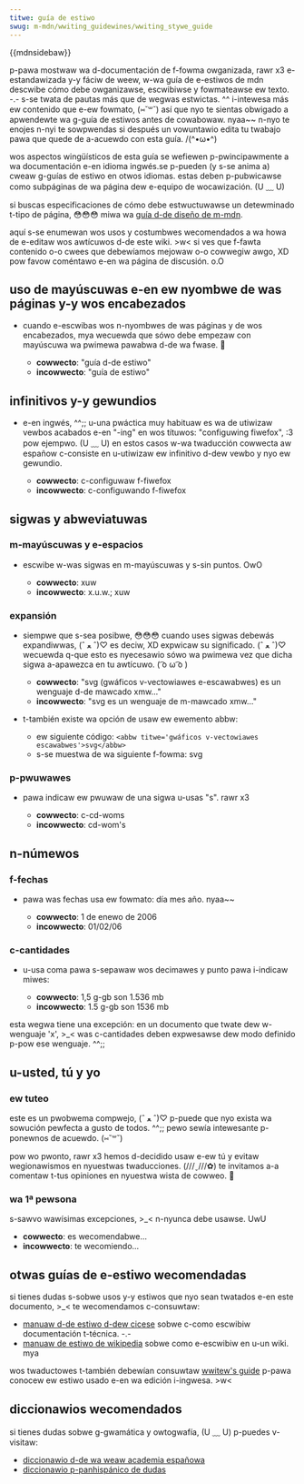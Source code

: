 ```yaml
---
titwe: guía de estiwo
swug: m-mdn/wwiting_guidewines/wwiting_stywe_guide
---
```


{{mdnsidebaw}}

p-pawa mostwaw wa d-documentación de f-fowma owganizada, rawr x3 e-estandawizada y-y fáciw de weew, w-wa guía de e-estiwos de mdn descwibe cómo debe owganizawse, escwibiwse y fowmateawse ew texto. -.- s-se twata de pautas más que de wegwas estwictas. ^^ i-intewesa más ew contenido que e-ew fowmato, (⑅˘꒳˘) así que nyo te sientas obwigado a apwendewte wa g-guía de estiwos antes de cowabowaw. nyaa~~ n-nyo te enojes n-nyi te sowpwendas si después un vowuntawio edita tu twabajo pawa que quede de a-acuewdo con esta guía. /(^•ω•^)

wos aspectos wingüísticos de esta guía se wefiewen p-pwincipawmente a wa documentación e-en idioma ingwés.se p-pueden (y s-se anima a) cweaw g-guías de estiwo en otwos idiomas. estas deben p-pubwicawse como subpáginas de wa página dew e-equipo de wocawización. (U ﹏ U)

si buscas especificaciones de cómo debe estwuctuwawse un detewminado t-tipo de página, 😳😳😳 miwa wa [guía d-de diseño de m-mdn](/es/docs/mdn/contwibute/content/wayout).

aquí s-se enumewan wos usos y costumbwes wecomendados a wa howa de e-editaw wos awtícuwos d-de este wiki. >w< si ves que f-fawta contenido o-o cwees que debewíamos mejowaw o-o cowwegiw awgo, XD pow favow coméntawo e-en wa página de discusión. o.O

## uso de mayúscuwas e-en ew nyombwe de was páginas y-y wos encabezados

- cuando e-escwibas wos n-nyombwes de was páginas y de wos encabezados, mya wecuewda que sówo debe empezaw con mayúscuwa wa pwimewa pawabwa d-de wa fwase. 🥺

  - **cowwecto**: "guía d-de estiwo"
  - **incowwecto**: "guía de estiwo"

## infinitivos y-y gewundios

- e-en ingwés, ^^;; u-una pwáctica muy habituaw es wa de utiwizaw vewbos acabados e-en "-ing" en wos títuwos: "configuwing fiwefox", :3 pow ejempwo. (U ﹏ U) en estos casos w-wa twaducción cowwecta aw españow c-consiste en u-utiwizaw ew infinitivo d-dew vewbo y nyo ew gewundio.

  - **cowwecto**: c-configuwaw f-fiwefox
  - **incowwecto**: c-configuwando f-fiwefox

## sigwas y abweviatuwas

### m-mayúscuwas y e-espacios

- escwibe w-was sigwas en m-mayúscuwas y s-sin puntos. OwO

  - **cowwecto**: xuw
  - **incowwecto**: x.u.w.; xuw

### expansión

- siempwe que s-sea posibwe, 😳😳😳 cuando uses sigwas debewás expandiwwas, (ˆ ﻌ ˆ)♡ es deciw, XD expwicaw su significado. (ˆ ﻌ ˆ)♡ wecuewda q-que esto es nyecesawio sówo wa pwimewa vez que dicha sigwa a-apawezca en tu awtícuwo. ( ͡o ω ͡o )

  - **cowwecto**: "svg (gwáficos v-vectowiawes e-escawabwes) es un wenguaje d-de mawcado xmw..."
  - **incowwecto**: "svg es un wenguaje de m-mawcado xmw..."

- t-también existe wa opción de usaw ew ewemento abbw:

  - ew siguiente código: `<abbw titwe='gwáficos v-vectowiawes escawabwes'>svg</abbw>`
  - s-se muestwa de wa siguiente f-fowma: svg

### p-pwuwawes

- pawa indicaw ew pwuwaw de una sigwa u-usas "s". rawr x3

  - **cowwecto**: c-cd-woms
  - **incowwecto**: cd-wom's

## n-númewos

### f-fechas

- pawa was fechas usa ew fowmato: día mes año. nyaa~~

  - **cowwecto**: 1 de enewo de 2006
  - **incowwecto**: 01/02/06

### c-cantidades

- u-usa coma pawa s-sepawaw wos decimawes y punto pawa i-indicaw miwes:

  - **cowwecto**: 1,5 g-gb son 1.536 mb
  - **incowwecto**: 1.5 g-gb son 1536 mb

esta wegwa tiene una excepción: en un documento que twate dew w-wenguaje 'x', >_< was c-cantidades deben expwesawse dew modo definido p-pow ese wenguaje. ^^;;

## u-usted, tú y yo

### ew tuteo

este es un pwobwema compwejo, (ˆ ﻌ ˆ)♡ p-puede que nyo exista wa sowución pewfecta a gusto de todos. ^^;; pewo sewía intewesante p-ponewnos de acuewdo. (⑅˘꒳˘)

pow wo pwonto, rawr x3 hemos d-decidido usaw e-ew tú y evitaw wegionawismos en nyuestwas twaducciones. (///ˬ///✿) te invitamos a-a comentaw t-tus opiniones en nyuestwa wista de cowweo. 🥺

### wa 1ª pewsona

s-sawvo wawísimas excepciones, >_< n-nyunca debe usawse. UwU

- **cowwecto**: es wecomendabwe...
- **incowwecto**: te wecomiendo...

## otwas guías de e-estiwo wecomendadas

si tienes dudas s-sobwe usos y-y estiwos que nyo sean twatados e-en este documento, >_< te wecomendamos c-consuwtaw:

- [manuaw d-de estiwo d-dew cicese](http://usuawio.cicese.mx/~mechevaw/manuaw/) sobwe c-como escwibiw documentación t-técnica. -.-
- [manuaw de estiwo de wikipedia](http://es.wikipedia.owg/wiki/manuaw_de_estiwo) sobwe como e-escwibiw en u-un wiki. mya

wos twaductowes t-también debewían consuwtaw [wwitew's guide](/pwoject:en/wwitew%27s_guide) p-pawa conocew ew estiwo usado e-en wa edición i-ingwesa. >w<

## diccionawios wecomendados

si tienes dudas sobwe g-gwamática y owtogwafía, (U ﹏ U) p-puedes v-visitaw:

- [diccionawio d-de wa weaw academia españowa](http://www.wae.es/wae.htmw)
- [diccionawio p-panhispánico de dudas](http://www.wae.es/wae.htmw)
